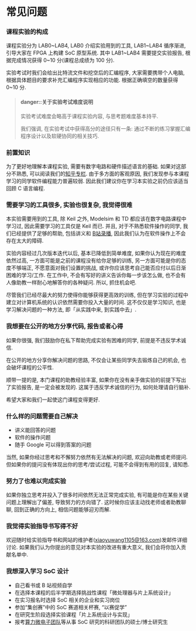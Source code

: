 # 常见问题

### 课程实验的构成

课程实验分为 LAB0~LAB4, LAB0 介绍实验用到的工具, LAB1~LAB4 循序渐进, 引导大家在 FPGA 上构建 SoC 原型系统.
其中 LAB1~LAB4 需要提交实验报告, 根据完成情况获得 0~10 分(课程总成绩为 100 分).

实验考试时我们会给出比特流文件和挖空后的汇编程序, 大家需要携带个人电脑, 根据具体题目的要求补充汇编程序实现相应的功能.
根据正确填空的数量获得 0~10 分.

> #### danger::关于实验考试难度说明
> 
> 实验考试难度会略高于课程实验内容, 与思考题难度基本持平.
> 
> 我们强调, 在实验考试中获得高分的途径只有一条: 通过不断的练习掌握汇编程序设计以及软硬协同的相关技巧.

### 前置知识

为了更好地理解本课程实验, 需要有数字电路和硬件描述语言的基础. 如果对这部分不熟悉, 可以阅读我们的[知乎专栏](https://www.zhihu.com/column/conquest-on-chip).
由于多方面的客观原因, 我们发现参与本课程学习的同学软件编程能力普遍较弱. 因此我们建议你在学习本实验之前仍应该适当回顾 C 语言编程.

### 需要学习的工具很多, 实验也很复杂, 我觉得很难

本实验需要用到的工具, 除 Keil 之外, Modelsim 和 TD 都应该在数字电路课程中学习过, 因此需要学习的工具仅是 Keil 而已.
并且, 对于不熟悉软件操作的同学, 我们已经提供了足够的帮助, 包括讲义和 [B站录播](https://www.bilibili.com/video/BV1Wf4y1W7gd?spm_id_from=333.999.0.0), 
因此我们认为在软件操作上不会存在太大的障碍.

实验内容经过几次版本迭代以后, 基本已降低到简单难度, 如果你认为现在的难度依然过高, 一方面可能是之前的课程没有给你足够的训练, 另一方面可能是你的态度不够端正, 不愿意面对我们设置的挑战, 或许你应该思考自己能否应付以后日渐困难的学习/工作. 在工作中, 不会有写好的讲义告诉你每一步该怎么做, 也不会有人像助教一样耐心地解答你的各种疑问. 所以, 抓住机会吧.

尽管我们已经尽最大的努力使得你能够获得更高效的训练, 但在学习实验的过程中建立对计算机系统的认识依然需要你投入大量的时间. 这不仅仅是学习知识, 也是学习解决问题的一种方法, 即「从实践中来, 到实践中去」. 

### 我想要在公开的地方分享代码, 报告或者心得

如果你很强, 我们鼓励你在私下帮助完成实验有困难的同学, 前提是不违反学术诚信.

在公开的地方分享你解决问题的思路, 不仅会让某些同学失去锻炼自己的机会, 也会破坏课程的公平性.

顺带一提的是, 本门课程的助教经验丰富, 如果你在没有亲手做实验的前提下写出了实验报告, 是一定会被发现的. 这属于违反学术诚信的行为, 如何处理请自行脑补.

希望大家和我们一起使这门课程变得更好.

### 什么样的问题需要自己解决

- 讲义能回答的问题
- 软件的操作问题
- 随手 Google 可以得到答案的问题

当然, 如果你经过思考和不懈努力依然有无法解决的问题, 欢迎向助教或老师提问. 但如果你的提问没有体现出你的思考/尝试过程, 可能不会得到有用的回复, 请知悉.

### 努力了也难以完成实验

如果你独立思考并投入了很多时间依然无法正常完成实验, 有可能是你在某些关键问题上理解出了偏差, 导致努力的方向错了. 这时候你应该主动找老师或者助教聊聊, 回到正确的方向上, 相信问题能够迎刃而解.

### 我觉得实验指导书写得不好

欢迎随时给实验指导书和网站的维护者(xiaoyuwang1105@163.com)发邮件详细讨论. 如果我们认为你提出的意见对本实验的改进有重大意义, 我们会将你加入贡献名单中.

### 我想深入学习 SoC 设计

- 自己看书或 B 站视频自学
- 在选择本课程的后半学期选择挑战性课程「微处理器与片上系统设计」
- 在实习报名时选择 SoC 相关的企业和实习岗位
- 参加“集创赛”中的 SoC 赛道相关杯赛, “以赛促学”
- 在研究生阶段选择实验课程「片上系统设计与实现」
- 报考[算力微电子团队](https://faculty.uestc.edu.cn/huangletian/zh_CN/index.htm)等从事 SoC 研究的科研团队的硕士/博士研究生